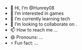 - 👋 Hi, I’m @Hunrey08
- 👀 I’m interested in games
- 🌱 I’m currently learning tech
- 💞️ I’m looking to collaborate on .
- 📫 How to reach me ...
- 😄 Pronouns: ...
- ⚡ Fun fact: ...

<!---
Hunrey08/Hunrey08 is a ✨ special ✨ repository because its `README.md` (this file) appears on your GitHub profile.
You can click the Preview link to take a look at your changes.
--->
